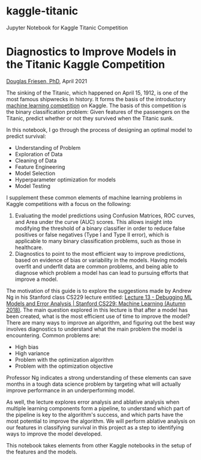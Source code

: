 # kaggle-titanic
Jupyter Notebook for Kaggle Titanic Competition
# Diagnostics to Improve Models in the Titanic Kaggle Competition

[Douglas Friesen, PhD](https://www.linkedin.com/in/douglas-friesen-phd/), April 2021

The sinking of the Titanic, which happened on April 15, 1912, is one of the most famous shipwrecks in history. It forms the basis of the introductory [machine learning competition](https://www.kaggle.com/c/titanic) on Kaggle. The basis of this competition is the binary classification problem: Given features of the passengers on the Titanic, predict whether or not they survived when the Titanic sunk.

In this notebook, I go through the process of designing an optimal model to predict survival:
* Understanding of Problem
* Exploration of Data
* Cleaning of Data
* Feature Engineering
* Model Selection
* Hyperparameter optimization for models
* Model Testing

I supplement these common elements of machine learning problems in Kaggle competitions with a focus on the following:
1. Evaluating the model predictions using Confusion Matrices, ROC curves, and Area under the curve (AUC) scores. This allows insight into modifying the threshold of a binary classifier in order to reduce false positives or false negatives (Type I and Type II error), which is applicable to many binary classification problems, such as those in healthcare.
2. Diagnostics to point to the most efficient way to improve predictions, based on evidence of bias or variability in the models. Having models overfit and underfit data are common problems, and being able to diagnose which problem a model has can lead to pursuing efforts that improve a model.

The motivation of this guide is to explore the suggestions made by Andrew Ng in his Stanford class CS229 lecture entitled: [Lecture 13 - Debugging ML Models and Error Analysis | Stanford CS229: Machine Learning (Autumn 2018)](https://www.youtube.com/watch?v=ORrStCArmP4). The main question explored in this lecture is that after a model has been created, what is the most efficient use of time to improve the model? There are many ways to improve an algorithm, and figuring out the best way involves diagnostics to understand what the main problem the model is encountering. Common problems are:
* High bias
* High variance
* Problem with the optimization algorithm
* Problem with the optimization objective

Professor Ng indicates a strong understanding of these elements can save months in a tough data science problem by targeting what will actually improve performance in an underperforming model.

As well, the lecture explores error analysis and ablative analysis when multiple learning components form a pipeline, to understand which part of the pipeline is key to the algorithm's success, and which parts have the most potential to improve the algorithm. We will perform ablative analysis on our features in classifying survival in this project as a step to identifying ways to improve the model developed.

This notebook takes elements from other Kaggle notebooks in the setup of the features and the models.
